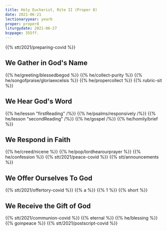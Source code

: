 ```yaml
---
title: Holy Eucharist, Rite II (Proper 8)
date: 2021-06-21
lectionaryyear: yearb
proper: proper8
liturgydate: 2021-06-27
bcppage: 355ff.
---
```

{{% stt/2021/preparing-covid %}}

## We Gather in God's Name
{{% he/greeting/blessedbegod %}}
{{% he/collect-purity %}}
{{% he/songofpraise/gloriaexcelsis %}}
{{% he/propercollect %}}
{{% rubric-sit %}}

## We Hear God's Word
{{% he/lesson "firstReading" /%}}
{{% he/psalms/responsively /%}}
{{% he/lesson "secondReading" /%}}
{{% he/gospel /%}}
{{% he/homily/brief %}}

## We Respond in Faith
{{% he/creed/nicene %}}
{{% he/pop/lordhearourprayer %}}
{{% he/confession %}}
{{% stt/2021/peace-covid %}}
{{% stt/announcements %}}

## We Offer Ourselves To God
{{% stt/2021/offertory-covid %}}
{{% a %}}
{{% 1 %}}
{{% short %}}

## We Receive the Gift of God
{{% stt/2021/communion-covid %}}
{{% eternal %}}
{{% he/blessing %}}
{{% goinpeace %}}
{{% stt/2021/postscript-covid %}}
